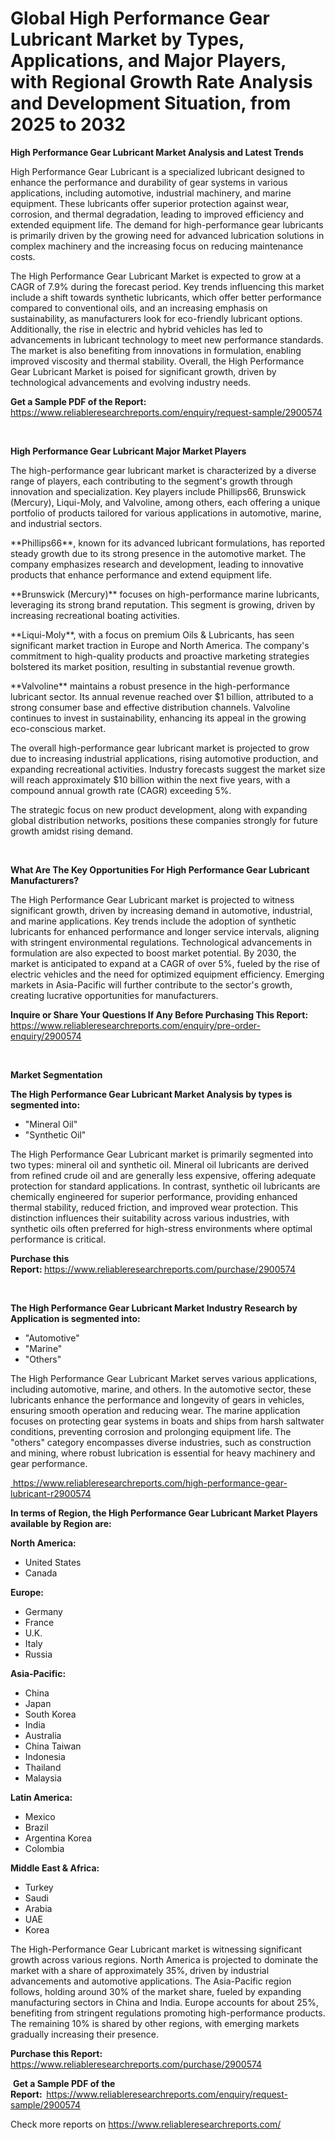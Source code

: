 <p><h1>Global High Performance Gear Lubricant Market by Types, Applications, and Major Players, with Regional Growth Rate Analysis and Development Situation, from 2025 to 2032</h1></p><p><strong>High Performance Gear Lubricant Market Analysis and Latest Trends</strong></p>
<p><p>High Performance Gear Lubricant is a specialized lubricant designed to enhance the performance and durability of gear systems in various applications, including automotive, industrial machinery, and marine equipment. These lubricants offer superior protection against wear, corrosion, and thermal degradation, leading to improved efficiency and extended equipment life. The demand for high-performance gear lubricants is primarily driven by the growing need for advanced lubrication solutions in complex machinery and the increasing focus on reducing maintenance costs.</p><p>The High Performance Gear Lubricant Market is expected to grow at a CAGR of 7.9% during the forecast period. Key trends influencing this market include a shift towards synthetic lubricants, which offer better performance compared to conventional oils, and an increasing emphasis on sustainability, as manufacturers look for eco-friendly lubricant options. Additionally, the rise in electric and hybrid vehicles has led to advancements in lubricant technology to meet new performance standards. The market is also benefiting from innovations in formulation, enabling improved viscosity and thermal stability. Overall, the High Performance Gear Lubricant Market is poised for significant growth, driven by technological advancements and evolving industry needs.</p></p>
<p><strong>Get a Sample PDF of the Report:&nbsp;</strong> <a href="https://www.reliableresearchreports.com/enquiry/request-sample/2900574?utm_campaign=3269&utm_medium=2&utm_source=Github&utm_content=ia&utm_term=16032025&utm_id=high-performance-gear-lubricant">https://www.reliableresearchreports.com/enquiry/request-sample/2900574</a></p>
<p>&nbsp;</p>
<p><strong>High Performance Gear Lubricant Major Market Players</strong></p>
<p><p>The high-performance gear lubricant market is characterized by a diverse range of players, each contributing to the segment's growth through innovation and specialization. Key players include Phillips66, Brunswick (Mercury), Liqui-Moly, and Valvoline, among others, each offering a unique portfolio of products tailored for various applications in automotive, marine, and industrial sectors.</p><p>**Phillips66**, known for its advanced lubricant formulations, has reported steady growth due to its strong presence in the automotive market. The company emphasizes research and development, leading to innovative products that enhance performance and extend equipment life. </p><p>**Brunswick (Mercury)** focuses on high-performance marine lubricants, leveraging its strong brand reputation. This segment is growing, driven by increasing recreational boating activities.</p><p>**Liqui-Moly**, with a focus on premium Oils & Lubricants, has seen significant market traction in Europe and North America. The company's commitment to high-quality products and proactive marketing strategies bolstered its market position, resulting in substantial revenue growth.</p><p>**Valvoline** maintains a robust presence in the high-performance lubricant sector. Its annual revenue reached over $1 billion, attributed to a strong consumer base and effective distribution channels. Valvoline continues to invest in sustainability, enhancing its appeal in the growing eco-conscious market.</p><p>The overall high-performance gear lubricant market is projected to grow due to increasing industrial applications, rising automotive production, and expanding recreational activities. Industry forecasts suggest the market size will reach approximately $10 billion within the next five years, with a compound annual growth rate (CAGR) exceeding 5%. </p><p>The strategic focus on new product development, along with expanding global distribution networks, positions these companies strongly for future growth amidst rising demand.</p></p>
<p>&nbsp;</p>
<p><strong>What Are The Key Opportunities For High Performance Gear Lubricant Manufacturers?</strong></p>
<p><p>The High Performance Gear Lubricant market is projected to witness significant growth, driven by increasing demand in automotive, industrial, and marine applications. Key trends include the adoption of synthetic lubricants for enhanced performance and longer service intervals, aligning with stringent environmental regulations. Technological advancements in formulation are also expected to boost market potential. By 2030, the market is anticipated to expand at a CAGR of over 5%, fueled by the rise of electric vehicles and the need for optimized equipment efficiency. Emerging markets in Asia-Pacific will further contribute to the sector's growth, creating lucrative opportunities for manufacturers.</p></p>
<p><strong>Inquire or Share Your Questions If Any Before Purchasing This Report:</strong> <a href="https://www.reliableresearchreports.com/enquiry/pre-order-enquiry/2900574?utm_campaign=3269&utm_medium=2&utm_source=Github&utm_content=ia&utm_term=16032025&utm_id=high-performance-gear-lubricant">https://www.reliableresearchreports.com/enquiry/pre-order-enquiry/2900574</a></p>
<p>&nbsp;</p>
<p><strong>Market Segmentation</strong></p>
<p><strong>The High Performance Gear Lubricant Market Analysis by types is segmented into:</strong></p>
<p><ul><li>"Mineral Oil"</li><li>"Synthetic Oil"</li></ul></p>
<p><p>The High Performance Gear Lubricant market is primarily segmented into two types: mineral oil and synthetic oil. Mineral oil lubricants are derived from refined crude oil and are generally less expensive, offering adequate protection for standard applications. In contrast, synthetic oil lubricants are chemically engineered for superior performance, providing enhanced thermal stability, reduced friction, and improved wear protection. This distinction influences their suitability across various industries, with synthetic oils often preferred for high-stress environments where optimal performance is critical.</p></p>
<p><strong>Purchase this Report:&nbsp;</strong><a href="https://www.reliableresearchreports.com/purchase/2900574?utm_campaign=3269&utm_medium=2&utm_source=Github&utm_content=ia&utm_term=16032025&utm_id=high-performance-gear-lubricant">https://www.reliableresearchreports.com/purchase/2900574</a></p>
<p>&nbsp;</p>
<p><strong>The High Performance Gear Lubricant Market Industry Research by Application is segmented into:</strong></p>
<p><ul><li>"Automotive"</li><li>"Marine"</li><li>"Others"</li></ul></p>
<p><p>The High Performance Gear Lubricant Market serves various applications, including automotive, marine, and others. In the automotive sector, these lubricants enhance the performance and longevity of gears in vehicles, ensuring smooth operation and reducing wear. The marine application focuses on protecting gear systems in boats and ships from harsh saltwater conditions, preventing corrosion and prolonging equipment life. The "others" category encompasses diverse industries, such as construction and mining, where robust lubrication is essential for heavy machinery and gear performance.</p></p>
<p><a href="https://www.reliableresearchreports.com/high-performance-gear-lubricant-r2900574?utm_campaign=3269&utm_medium=2&utm_source=Github&utm_content=ia&utm_term=16032025&utm_id=high-performance-gear-lubricant">&nbsp;https://www.reliableresearchreports.com/high-performance-gear-lubricant-r2900574</a></p>
<p><strong>In terms of Region, the High Performance Gear Lubricant Market Players available by Region are:</strong></p>
<p>
    <p> <strong> North America: </strong>
        <ul>
            <li>United States</li>
            <li>Canada</li>
        </ul>
        </p> 
    <p> <strong> Europe: </strong>
        <ul>
            <li>Germany</li>
            <li>France</li>
            <li>U.K.</li>
            <li>Italy</li>
            <li>Russia</li>
        </ul>
        </p> 
    <p> <strong> Asia-Pacific: </strong>
        <ul>
            <li>China</li>
            <li>Japan</li>
            <li>South Korea</li>
            <li>India</li>
            <li>Australia</li>
            <li>China Taiwan</li>
            <li>Indonesia</li>
            <li>Thailand</li>
            <li>Malaysia</li>
        </ul>
        </p> 
    <p> <strong> Latin America: </strong>
        <ul>
            <li>Mexico</li>
            <li>Brazil</li>
            <li>Argentina Korea</li>
            <li>Colombia</li>
        </ul>
        </p> 
    <p> <strong> Middle East & Africa: </strong>
        <ul>
            <li>Turkey</li>
            <li>Saudi</li>
            <li>Arabia</li>
            <li>UAE</li>
            <li>Korea</li>
        </ul>
    </p>
    </p>
<p><p>The High-Performance Gear Lubricant market is witnessing significant growth across various regions. North America is projected to dominate the market with a share of approximately 35%, driven by industrial advancements and automotive applications. The Asia-Pacific region follows, holding around 30% of the market share, fueled by expanding manufacturing sectors in China and India. Europe accounts for about 25%, benefiting from stringent regulations promoting high-performance products. The remaining 10% is shared by other regions, with emerging markets gradually increasing their presence.</p></p>
<p><strong>Purchase this Report: </strong><a href="https://www.reliableresearchreports.com/purchase/2900574?utm_campaign=3269&utm_medium=2&utm_source=Github&utm_content=ia&utm_term=16032025&utm_id=high-performance-gear-lubricant">https://www.reliableresearchreports.com/purchase/2900574</a></p>
<p>&nbsp;<strong>Get a Sample PDF of the Report:&nbsp;&nbsp;</strong><a href="https://www.reliableresearchreports.com/enquiry/request-sample/2900574?utm_campaign=3269&utm_medium=2&utm_source=Github&utm_content=ia&utm_term=16032025&utm_id=high-performance-gear-lubricant">https://www.reliableresearchreports.com/enquiry/request-sample/2900574</a></p>
<p><strong></strong></p>
<p>Check more reports on <a href="https://www.reliableresearchreports.com/?utm_campaign=3269&utm_medium=2&utm_source=Github&utm_content=ia&utm_term=16032025&utm_id=high-performance-gear-lubricant">https://www.reliableresearchreports.com/</a></p>